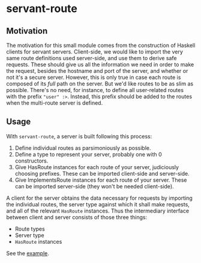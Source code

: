 # servant-route

## Motivation

The motivation for this small module comes from the construction of Haskell
clients for servant servers. Client-side, we would like to import the very
same route definitions used server-side, and use them to derive safe requests.
These should give us all the information we need in order to make the request,
besides the hostname and port of the server, and whether or not it's a secure
server. However, this is only true in case each route is composed of its
*full* path on the server. But we'd like routes to be as slim as possible.
There's no need, for instance, to define all user-related routes with the
prefix `"user" :>`. Instead, this prefix should be added to the routes when
the multi-route server is defined.

## Usage

With `servant-route`, a server is built following this process:

  1. Define individual routes as parsimoniously as possible.
  2. Define a type to represent your server, probably one with 0 constructors.
  3. Give HasRoute instances for each route of your server, judiciously
     choosing prefixes. These can be imported client-side and server-side.
  4. Give ImplementsRoute instances for each route of your server. These
     can be imported server-side (they won't be needed client-side).

A client for the server obtains the data necessary for requests by
importing the individual routes, the server type against which it shall
make requests, and all of the relevant `HasRoute` instances. Thus the
intermediary interface between client and server consists of those three
things:

  - Route types
  - Server type
  - `HasRoute` instances

See the [example](./Example.hs).
